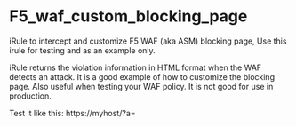 # F5_waf_custom_blocking_page
iRule to intercept and customize F5 WAF (aka ASM) blocking page,  Use this irule for testing and as an example only.

iRule returns the violation information in HTML format when the WAF detects an attack.  It is a good example of how to customize the blocking page.  Also useful when testing your WAF policy.  It is not good for use in production.

Test it like this:
https://myhost/?a=<script>

If the uri is "/test/headers", the irule will reflect back the HTTP request as well as the Source IP address of the client.  The iRule will also skip further processig by the F5 Big-IP.  e.g no WAF inspection when this occurs.

Test it like this:
https://myhost/test/headers
